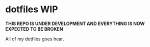 # dotfiles WIP
**THIS REPO IS UNDER DEVELOPMENT AND EVERYTHING IS NOW EXPECTED TO BE BROKEN**

All of my dotfiles goes hear.
